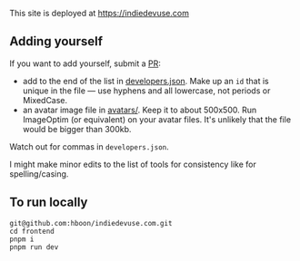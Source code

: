 This site is deployed at https://indiedevuse.com

## Adding yourself

If you want to add yourself, submit a [PR](https://github.com/hboon/indiedevuse.com/pulls):

* add to the end of the list in [developers.json](https://github.com/hboon/indiedevuse.com/blob/main/frontend/src/data/developers.json). Make up an `id` that is unique in the file — use hyphens and all lowercase, not periods or MixedCase.
* an avatar image file in [avatars/](https://github.com/hboon/indiedevuse.com/tree/main/frontend/public/avatars). Keep it to about 500x500. Run ImageOptim (or equivalent) on your avatar files. It's unlikely that the file would be bigger than 300kb.

Watch out for commas in `developers.json`.

I might make minor edits to the list of tools for consistency like for spelling/casing.

## To run locally

```
git@github.com:hboon/indiedevuse.com.git
cd frontend
pnpm i
pnpm run dev
```
